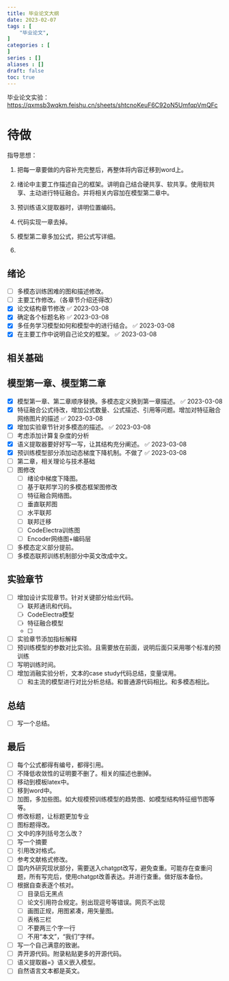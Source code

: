 ```yaml
---
title: 毕业论文大纲
date: 2023-02-07
tags : [
	"毕业论文",
]
categories : [
]
series : []
aliases : []
draft: false
toc: true
---
```




毕业论文实验： https://qxmsb3wqkm.feishu.cn/sheets/shtcnoKeuF6C92oN5UmfqpVmQFc



# 待做
指导思想：
1. 把每一章要做的内容补充完整后，再整体将内容迁移到word上。

1. 绪论中主要工作描述自己的框架。讲明自己结合硬共享、软共享。使用软共享、主动进行特征融合。并将相关内容加在模型第二章中。
2. 预训练语义提取器时，讲明位置编码。
3. 代码实现一章去掉。
4. 模型第二章多加公式，把公式写详细。
5. 


## 绪论
- [ ] 多模态训练困难的图和描述修改。
- [ ] 主要工作修改。（各章节介绍还得改）
- [x] 论文结构章节修改 ✅ 2023-03-08
- [x] 确定各个标题名称 ✅ 2023-03-08
- [x] 多任务学习模型如何和模型中的进行结合。 ✅ 2023-03-08
- [x] 在主要工作中说明自己论文的框架。 ✅ 2023-03-08
## 相关基础
## 模型第一章、模型第二章
- [x] 模型第一章、第二章顺序替换。多模态定义换到第一章描述。 ✅ 2023-03-08
- [x] 特征融合公式待改，增加公式数量、公式描述、引用等问题。增加对特征融合网络图片的描述 ✅ 2023-03-08
- [x] 增加实验章节针对多模态的描述。 ✅ 2023-03-08
- [ ] 考虑添加计算复杂度的分析
- [x] 语义提取器要好好写一写，让其结构充分阐述。 ✅ 2023-03-08
- [x] 预训练模型部分添加动态梯度下降机制。不做了 ✅ 2023-03-08
- [ ] 第二章，相关理论与技术基础
- [ ] 图修改
	- [ ] 绪论中梯度下降图。
	- [ ] 基于联邦学习的多模态框架图修改
	- [ ] 特征融合网络图。
	- [ ] 垂直联邦图
	- [ ] 水平联邦
	- [ ] 联邦迁移
	- [ ] CodeElectra训练图
	- [ ] Encoder网络图+编码层
- [ ] 多模态定义部分提前。
- [ ] 多模态联邦训练机制部分中英文改成中文。
## 实验章节
- [ ] 增加设计实现章节。针对关键部分给出代码。
	- [ ] 联邦通讯和代码。
	- [ ] CodeElectra模型
	- [ ] 特征融合模型
	- [ ] 
- [ ] 实验章节添加指标解释
- [ ] 预训练模型的参数对比实验。且需要放在前面，说明后面只采用哪个标准的预训练
- [ ] 写明训练时间。
- [ ] 增加消融实验分析，文本的case study代码总结，变量误用。
	- [ ] 和主流的模型进行对比分析总结。和普通源代码相比。和多模态相比。
## 总结
- [ ] 写一个总结。
## 最后
- [ ] 每个公式都得有编号，都得引用。
- [ ] 不降低收敛性的证明要不删了。相关的描述也删掉。
- [ ] 移动到模板latex中。
- [ ] 移到word中。
- [ ] 加图，多加些图。如大规模预训练模型的趋势图、如模型结构特征细节图等等。
- [ ] 修改标题，让标题更加专业
- [ ] 图标题得改。
- [ ] 文中的序列括号怎么改？
- [ ] 写一个摘要
- [ ] 引用改对格式。
- [ ] 参考文献格式修改。
- [ ] 国内外研究现状部分，需要送入chatgpt改写，避免查重。可能存在查重问题，所有写完后，使用chatgpt改善表达。并进行查重。做好版本备份。
- [ ] 根据自查表逐个核对。
	- [ ] 目录后无黑点
	- [ ] 论文引用符合规定。别出现逗号等错误。网页不出现
	- [ ]  画图正规，用图紧凑，用矢量图。
	- [ ] 表格三栏
	- [ ] 不要两三个字一行
	- [ ] 不用“本文”，“我们”字样。
- [ ] 写一个自己满意的致谢。
- [ ] 弄开源代码。附录粘贴更多的开源代码。
- [ ] 语义提取器=》语义嵌入模型。
- [ ] 自然语言文本都是英文。
